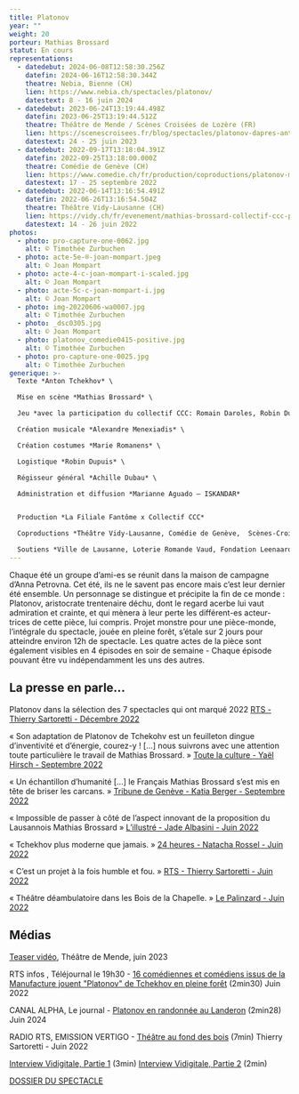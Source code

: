```yaml
---
title: Platonov
year: ""
weight: 20
porteur: Mathias Brossard
statut: En cours
representations:
  - datedebut: 2024-06-08T12:58:30.256Z
    datefin: 2024-06-16T12:58:30.344Z
    theatre: Nebia, Bienne (CH)
    lien: https://www.nebia.ch/spectacles/platonov/
    datestext: 8 - 16 juin 2024
  - datedebut: 2023-06-24T13:19:44.498Z
    datefin: 2023-06-25T13:19:44.512Z
    theatre: Théâtre de Mende / Scènes Croisées de Lozère (FR)
    lien: https://scenescroisees.fr/blog/spectacles/platonov-dapres-anton-tchekov/
    datestext: 24 - 25 juin 2023
  - datedebut: 2022-09-17T13:18:04.391Z
    datefin: 2022-09-25T13:18:00.000Z
    theatre: Comédie de Genève (CH)
    lien: https://www.comedie.ch/fr/production/coproductions/platonov-mathias-brossard
    datestext: 17 - 25 septembre 2022
  - datedebut: 2022-06-14T13:16:54.491Z
    datefin: 2022-06-26T13:16:54.504Z
    theatre: Théâtre Vidy-Lausanne (CH)
    lien: https://vidy.ch/fr/evenement/mathias-brossard-collectif-ccc-platonov/
    datestext: 14 - 26 juin 2022
photos:
  - photo: pro-capture-one-0062.jpg
    alt: © Timothée Zurbuchen
  - photo: acte-5e-®-joan-mompart.jpeg
    alt: © Joan Mompart
  - photo: acte-4-c-joan-mompart-i-scaled.jpg
    alt: © Joan Mompart
  - photo: acte-5c-c-joan-mompart-i.jpg
    alt: © Joan Mompart
  - photo: img-20220606-wa0007.jpg
    alt: © Timothée Zurbuchen
  - photo: _dsc0305.jpg
    alt: © Joan Mompart
  - photo: platonov_comedie0415-positive.jpg
    alt: © Timothée Zurbuchen
  - photo: pro-capture-one-0025.jpg
    alt: © Timothée Zurbuchen
generique: >-
  Texte *Anton Tchekhov* \

  Mise en scène *Mathias Brossard* \

  Jeu *avec la participation du collectif CCC: Romain Daroles, Robin Dupuis ou Victor Poltier, Judith Goudal, Cécile Goussard, Magali Heu, Arnaud Huguenin, Lara Khattabi, Jonas Lambelet, Chloë Lombard, Loïc Le Manac’h, Adrien Mani, Mélina Martin, Alexandre Menexiadis ou Loïc Le Cam, Leon David Salazar, Margot Van Hove* \

  Création musicale *Alexandre Menexiadis* \

  Création costumes *Marie Romanens* \

  Logistique *Robin Dupuis* \

  Régisseur général *Achille Dubau* \

  Administration et diffusion *Marianne Aguado – ISKANDAR*


  Production *La Filiale Fantôme x Collectif CCC*

  Coproductions *Théâtre Vidy-Lausanne, Comédie de Genève,  Scènes-Croisées de Lozère et Théâtre de Mende*

  Soutiens *Ville de Lausanne, Loterie Romande Vaud, Fondation Leenaards, Fondation Jan Michalski pour l’écriture et la littérature, Fondation du Casino Barrière de Montreux, Fondation Philanthropique Famille Sandoz, Société coopérative Migros Vaud, Fondation Pierre et Nouky Bataillard, Fondation suisse des artistes interprètes SIS, Fonds d’encouragement à l’emploi des intermittent.e.s genevois.es (FEEIG), Pro Helvetia - Fondation Suisse pour la Culture, La Corodis.*
---
```

Chaque été un groupe d’ami-es se réunit dans la maison de campagne d’Anna Petrovna. Cet été, ils ne le savent pas encore mais c’est leur dernier été ensemble. Un personnage se distingue et précipite la fin de ce monde : Platonov, aristocrate trentenaire déchu, dont le regard acerbe lui vaut admiration et crainte, et qui mènera à leur perte les différent-es acteur-trices de cette pièce, lui compris. Projet monstre pour une pièce-monde, l’intégrale du spectacle, jouée en pleine forêt, s’étale sur 2 jours pour atteindre environ 12h de spectacle. Les quatre actes de la pièce sont également visibles en 4 épisodes en soir de semaine - Chaque épisode pouvant être vu indépendamment les uns des autres.

## La presse en parle...

Platonov dans la sélection des 7 spectacles qui ont marqué 2022 [RTS - Thierry Sartoretti - Décembre 2022](https://www.rts.ch/info/culture/spectacles/13656288-retrospective-sept-spectacles-qui-ont-marque-2022.html)

« Son adaptation de Platonov de Tchekohv est un feuilleton dingue d’inventivité et d’énergie, courez-y ! \[...] nous suivrons avec une attention toute particulière le travail de Mathias Brossard. » [Toute la culture - Yaël Hirsch - Septembre 2022](https://toutelaculture.com/spectacles/theatre/platonov-mathias-brossard-et-le-collectif-ccc-proposent-un-passionnant-feuilleton-en-foret/)

« Un échantillon d’humanité \[...] le Français Mathias Brossard s’est mis en tête de briser les carcans. » [Tribune de Genève - Katia Berger - Septembre 2022](https://www.tdg.ch/tchekhov-en-foret-avec-larve-pour-decor-471158030324)

« Impossible de passer à côté de l’aspect innovant de la proposition du Lausannois Mathias Brossard » [L’illustré - Jade Albasini - Juin 2022](https://www.illustre.ch/magazine/mathias-brossard-anime-les-forets-romandes-avec-la-piece-platonov-387493)

« Tchekhov plus moderne que jamais. » [24 heures - Natacha Rossel - Juin 2022](https://www.24heures.ch/promenons-nous-dans-les-bois-depalinges-avec-platonov-939698745115)

« C’est un projet à la fois humble et fou. » [RTS - Thierry Sartoretti - Juin 2022](https://www.rts.ch/info/culture/spectacles/13171750-platonov-de-tchekhov-du-theatre-au-fond-des-bois.html)

« Théâtre déambulatoire dans les Bois de la Chapelle. » [Le Palinzard - Juin 2022](https://www.epalinges.ch/agenda/icalrepeat.detail/2022/06/14/4474/-/theatre-deambulatoire-dans-le-bois-de-la-chapelle)

## M﻿édias

[Teaser vidéo](https://www.youtube.com/watch?v=_HzUpkGbw-s), Théâtre de Mende, juin 2023

RTS infos , Téléjournal le 19h30 - [16 comédiennes et comédiens issus de la Manufacture jouent "Platonov" de Tchekhov en pleine forêt](https://www.rts.ch/play/tv/19h30/video/hauts-de-lausanne-16-comediennes-et-comediens-issus-de-la-manufacture-jouent-platonov-de-tchekhov-en-pleine-foret?urn=urn:rts:video:13176900) (2min30) J﻿uin 2022

CANAL ALPHA, Le journal -  [Platonov en randonnée au Landeron](https://www.canalalpha.ch/play/le-journal/topic/34195/platonov-en-randonnee-au-landeron) (2min28) Juin 2024

RADIO RTS, EMISSION VERTIGO - [Théâtre au fond des bois](https://www.rts.ch/audio-podcast/2022/audio/platonov-theatre-au-fond-des-bois-25830802.html) (7min) T﻿hierry Sartoretti - Juin 2022

[Interview Vidigitale, Partie 1](https://vimeo.com/652879046?embedded=true&source=vimeo_logo&owner=15368748) (3min) [Interview Vidigitale, Partie 2](https://vimeo.com/652886075?embedded=true&source=vimeo_logo&owner=15368748) (2min)

[DOSSIER DU SPECTACLE](static/media/dossier-_-platonov-_-m.brossard.pdf)
